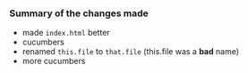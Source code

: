 <!--
Before you proceed with your Pull request, please confirm that (place an X in the box):
[X] You have looked at the contribution guidelines in our [discord server](https://discord.gg/CaXjxnp)

Be sure to edit the template below.
-->
### Summary of the changes made
* made `index.html` better
* cucumbers
* renamed `this.file` to `that.file` (this.file was a **bad** name)
* more cucumbers
